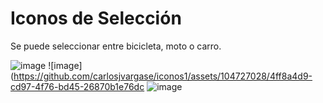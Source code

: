 # Iconos de Selección

Se puede seleccionar entre bicicleta, moto o carro. 

![image](https://github.com/carlosjvargase/iconos1/assets/104727028/68e79ed9-a02e-4e76-a4cd-df569669e247)
![image](https://github.com/carlosjvargase/iconos1/assets/104727028/4ff8a4d9-cd97-4f76-bd45-26870b1e76dc
![image](https://github.com/carlosjvargase/iconos1/assets/104727028/1189b510-a662-40e8-a058-f747b890ae82)

